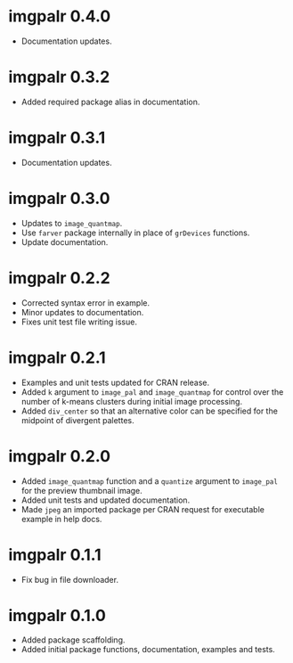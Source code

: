# imgpalr 0.4.0

* Documentation updates.

# imgpalr 0.3.2

* Added required package alias in documentation.

# imgpalr 0.3.1

* Documentation updates.

# imgpalr 0.3.0

* Updates to `image_quantmap`.
* Use `farver` package internally in place of `grDevices` functions.
* Update documentation.

# imgpalr 0.2.2

* Corrected syntax error in example.
* Minor updates to documentation.
* Fixes unit test file writing issue.

# imgpalr 0.2.1

* Examples and unit tests updated for CRAN release.
* Added `k` argument to `image_pal` and `image_quantmap` for control over the number of k-means clusters during initial image processing.
* Added `div_center` so that an alternative color can be specified for the midpoint of divergent palettes.

# imgpalr 0.2.0

* Added `image_quantmap` function and a `quantize` argument to `image_pal` for the preview thumbnail image.
* Added unit tests and updated documentation.
* Made `jpeg` an imported package per CRAN request for executable example in help docs.

# imgpalr 0.1.1

* Fix bug in file downloader.

# imgpalr 0.1.0

* Added package scaffolding.
* Added initial package functions, documentation, examples and tests.
